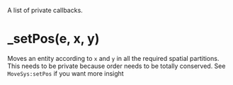 
A list of private callbacks.


# _setPos(e, x, y)
Moves an entity according to `x` and `y` in all the required
spatial partitions. 
This needs to be private because order needs to be totally conserved.
See `MoveSys:setPos` if you want more insight




